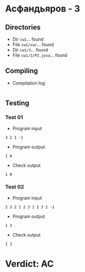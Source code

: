 # Асфандьяров - 3
## Directories
- Dir `cw1`... found
- File `cw1/var`... found
- Dir `cw1/3`... found
- File `cw1/3/P3.java`... found
## Compiling
- Compilation log
```

```
## Testing
### Test 01
- Program input
```
3 2 1 -1

```
- Program output
```
1 0

```
- Check output
```
1 0

```
### Test 02
- Program input
```
2 3 2 1 2 3 1 2 3 2 -1

```
- Program output
```
1 3

```
- Check output
```
1 3

```
# Verdict: AC
